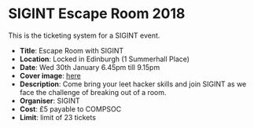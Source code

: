 # SIGINT Escape Room 2018

This is the ticketing system for a SIGINT event.

- **Title**: Escape Room with SIGINT
- **Location**: Locked in Edinburgh (1 Summerhall Place)
- **Date**: Wed 30th January 6.45pm till 9.15pm
- **Cover image**: [here](/static/cover.png)
- **Description**:
    Come bring your leet hacker skills and join SIGINT as we face the challenge of breaking out of a room.
- **Organiser**: SIGINT
- **Cost**: £5 payable to COMPSOC
- **Limit**: limit of 23 tickets
